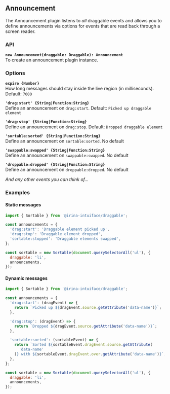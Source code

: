 ## Announcement

The Announcement plugin listens to _all_ draggable events and allows you to define announcements via options for events
that are read back through a screen reader.

### API

**`new Announcement(draggable: Draggable): Announcement`**  
To create an announcement plugin instance.

### Options

**`expire {Number}`**  
How long messages should stay inside the live region (in milliseconds). Default: `7000`

**`'drag:start' {String|Function:String}`**  
Define an announcement on `drag:start`. Default: `Picked up draggable element`

**`'drag:stop' {String|Function:String}`**  
Define an announcement on `drag:stop`. Default: `Dropped draggable element`

**`'sortable:sorted' {String|Function:String}`**  
Define an announcement on `sortable:sorted`. No default

**`'swappable:swapped' {String|Function:String}`**  
Define an announcement on `swappable:swapped`. No default

**`'droppable:dropped' {String|Function:String}`**  
Define an announcement on `droppable:dropped`. No default

_And any other events you can think of..._

### Examples

#### Static messages

```js
import { Sortable } from '@irina-intuiface/draggable';

const announcements = {
  'drag:start': 'Draggable element picked up',
  'drag:stop': 'Draggable element dropped',
  'sortable:stopped': 'Draggable elements swapped',
};

const sortable = new Sortable(document.querySelectorAll('ul'), {
  draggable: 'li',
  announcements,
});
```

#### Dynamic messages

```js
import { Sortable } from '@irina-intuiface/draggable';

const announcements = {
  'drag:start': (dragEvent) => {
    return `Picked up ${dragEvent.source.getAttribute('data-name')}`;
  },

  'drag:stop': (dragEvent) => {
    return `Dropped ${dragEvent.source.getAttribute('data-name')}`;
  },

  'sortable:sorted': (sortableEvent) => {
    return `Sorted ${sortableEvent.dragEvent.source.getAttribute(
      'data-name'
    )} with ${sortableEvent.dragEvent.over.getAttribute('data-name')}`;
  },
};

const sortable = new Sortable(document.querySelectorAll('ul'), {
  draggable: 'li',
  announcements,
});
```
